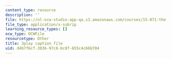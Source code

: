 ```yaml
---
content_type: resource
description: ''
file: https://ol-ocw-studio-app-qa.s3.amazonaws.com/courses/15-071-the-analytics-edge-spring-2017/d4b7f6cf303697c8bc8f655c4c66b704_kYjwB3vfnZg.srt
file_type: application/x-subrip
learning_resource_types: []
ocw_type: OCWFile
resourcetype: Other
title: 3play caption file
uid: d4b7f6cf-3036-97c8-bc8f-655c4c66b704
---
```

